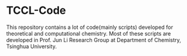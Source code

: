 TCCL-Code
=========

This repository contains a lot of code(mainly scripts) developed for theoretical and computational chemistry. 
Most of these scripts are developed in Prof. Jun Li Research Group at  Department of Chemistry, Tsinghua University.
